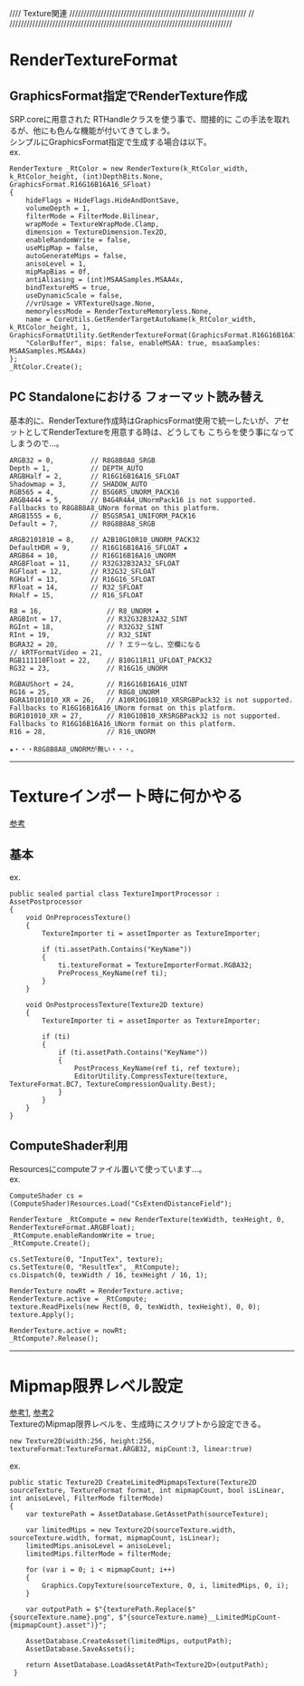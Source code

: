 //// Texture関連 //////////////////////////////////////////////////////////////
//				
//////////////////////////////////////////////////////////////////////////////

# RenderTextureFormat
## GraphicsFormat指定でRenderTexture作成
SRP.coreに用意された RTHandleクラスを使う事で、間接的に この手法を取れるが、他にも色んな機能が付いてきてしまう。  
シンプルにGraphicsFormat指定で生成する場合は以下。  
ex.
```
RenderTexture _RtColor = new RenderTexture(k_RtColor_width, k_RtColor_height, (int)DepthBits.None, GraphicsFormat.R16G16B16A16_SFloat)
{
	hideFlags = HideFlags.HideAndDontSave,
	volumeDepth = 1,
	filterMode = FilterMode.Bilinear,
	wrapMode = TextureWrapMode.Clamp,
	dimension = TextureDimension.Tex2D,
	enableRandomWrite = false,
	useMipMap = false,
	autoGenerateMips = false,
	anisoLevel = 1,
	mipMapBias = 0f,
	antiAliasing = (int)MSAASamples.MSAA4x,
	bindTextureMS = true,
	useDynamicScale = false,
	//vrUsage = VRTextureUsage.None,
	memorylessMode = RenderTextureMemoryless.None,
	name = CoreUtils.GetRenderTargetAutoName(k_RtColor_width, k_RtColor_height, 1, GraphicsFormatUtility.GetRenderTextureFormat(GraphicsFormat.R16G16B16A16_SFloat), 
	"ColorBuffer", mips: false, enableMSAA: true, msaaSamples: MSAASamples.MSAA4x)
};
_RtColor.Create();
```

## PC Standaloneにおける フォーマット読み替え
基本的に、RenderTexture作成時はGraphicsFormat使用で統一したいが、アセットとしてRenderTextureを用意する時は、どうしても こちらを使う事になってしまうので…。
```
ARGB32 = 0,			// R8G8B8A8_SRGB
Depth = 1,			// DEPTH_AUTO
ARGBHalf = 2,		// R16G16B16A16_SFLOAT
Shadowmap = 3,		// SHADOW_AUTO
RGB565 = 4,			// B5G6R5_UNORM_PACK16
ARGB4444 = 5,		// B4G4R4A4_UNormPack16 is not supported. Fallbacks to R8G8B8A8_UNorm format on this platform.
ARGB1555 = 6,		// B5G5R5A1_UNIFORM_PACK16
Default = 7,		// R8G8B8A8_SRGB

ARGB2101010 = 8,	// A2B10G10R10_UNORM_PACK32
DefaultHDR = 9,		// R16G16B16A16_SFLOAT ★
ARGB64 = 10,		// R16G16B16A16_UNORM
ARGBFloat = 11,		// R32G32B32A32_SFLOAT
RGFloat = 12,		// R32G32_SFLOAT
RGHalf = 13,		// R16G16_SFLOAT
RFloat = 14,		// R32_SFLOAT
RHalf = 15,			// R16_SFLOAT

R8 = 16,				// R8_UNORM ★
ARGBInt = 17,			// R32G32B32A32_SINT
RGInt = 18,				// R32G32_SINT
RInt = 19,				// R32_SINT
BGRA32 = 20,			// ? エラーなし、空欄になる
// kRTFormatVideo = 21,
RGB111110Float = 22,	// B10G11R11_UFLOAT_PACK32
RG32 = 23,				// R16G16_UNORM

RGBAUShort = 24,		// R16G16B16A16_UINT
RG16 = 25,				// R8G8_UNORM
BGRA10101010_XR = 26,	// A10R10G10B10_XRSRGBPack32 is not supported. Fallbacks to R16G16B16A16_UNorm format on this platform. 
BGR101010_XR = 27,		// R10G10B10_XRSRGBPack32 is not supported. Fallbacks to R16G16B16A16_UNorm format on this platform.
R16 = 28,				// R16_UNORM

★・・・R8G8B8A8_UNORMが無い・・・。
```


---
# Textureインポート時に何かやる
[参考](https://github.com/keijiro/unity-dither4444/blob/master/Assets/Editor/TextureModifier.cs)
## 基本
ex.
```
public sealed partial class TextureImportProcessor : AssetPostprocessor
{
	void OnPreprocessTexture()
	{
		TextureImporter ti = assetImporter as TextureImporter;

		if (ti.assetPath.Contains("KeyName"))
		{
			ti.textureFormat = TextureImporterFormat.RGBA32;
			PreProcess_KeyName(ref ti);
		}
	}

	void OnPostprocessTexture(Texture2D texture)
	{
		TextureImporter ti = assetImporter as TextureImporter;

		if (ti)
		{
			if (ti.assetPath.Contains("KeyName"))
			{
				PostProcess_KeyName(ref ti, ref texture);
				EditorUtility.CompressTexture(texture, TextureFormat.BC7, TextureCompressionQuality.Best);
			}
		}
	}
}
```

## ComputeShader利用
Resourcesにcomputeファイル置いて使っています…。  
ex.
```
ComputeShader cs = (ComputeShader)Resources.Load("CsExtendDistanceField");

RenderTexture _RtCompute = new RenderTexture(texWidth, texHeight, 0, RenderTextureFormat.ARGBFloat);
_RtCompute.enableRandomWrite = true;
_RtCompute.Create();

cs.SetTexture(0, "InputTex", texture);
cs.SetTexture(0, "ResultTex", _RtCompute);
cs.Dispatch(0, texWidth / 16, texHeight / 16, 1);

RenderTexture nowRt = RenderTexture.active;
RenderTexture.active = _RtCompute;
texture.ReadPixels(new Rect(0, 0, texWidth, texHeight), 0, 0);
texture.Apply();

RenderTexture.active = nowRt;
_RtCompute?.Release();
```


---
# Mipmap限界レベル設定
[参考1](https://github.com/Unity-Technologies/UnityCsReference/blob/master/Runtime/Export/Graphics/Texture.cs#L494), [参考2](https://forum.unity.com/threads/limiting-the-amount-of-mipmap-levels.650011/#post-5089640)  
TextureのMipmap限界レベルを、生成時にスクリプトから設定できる。
```
new Texture2D(width:256, height:256, textureFormat:TextureFormat.ARGB32, mipCount:3, linear:true)
```

ex.
```
public static Texture2D CreateLimitedMipmapsTexture(Texture2D sourceTexture, TextureFormat format, int mipmapCount, bool isLinear, int anisoLevel, FilterMode filterMode)
{
	var texturePath = AssetDatabase.GetAssetPath(sourceTexture);
         
	var limitedMips = new Texture2D(sourceTexture.width, sourceTexture.width, format, mipmapCount, isLinear);
	limitedMips.anisoLevel = anisoLevel;
	limitedMips.filterMode = filterMode;
         
	for (var i = 0; i < mipmapCount; i++)
	{
		Graphics.CopyTexture(sourceTexture, 0, i, limitedMips, 0, i);
	}
         
	var outputPath = $"{texturePath.Replace($"{sourceTexture.name}.png", $"{sourceTexture.name}__LimitedMipCount-{mipmapCount}.asset")}";
         
	AssetDatabase.CreateAsset(limitedMips, outputPath);
	AssetDatabase.SaveAssets();
         
	return AssetDatabase.LoadAssetAtPath<Texture2D>(outputPath);
 }
```